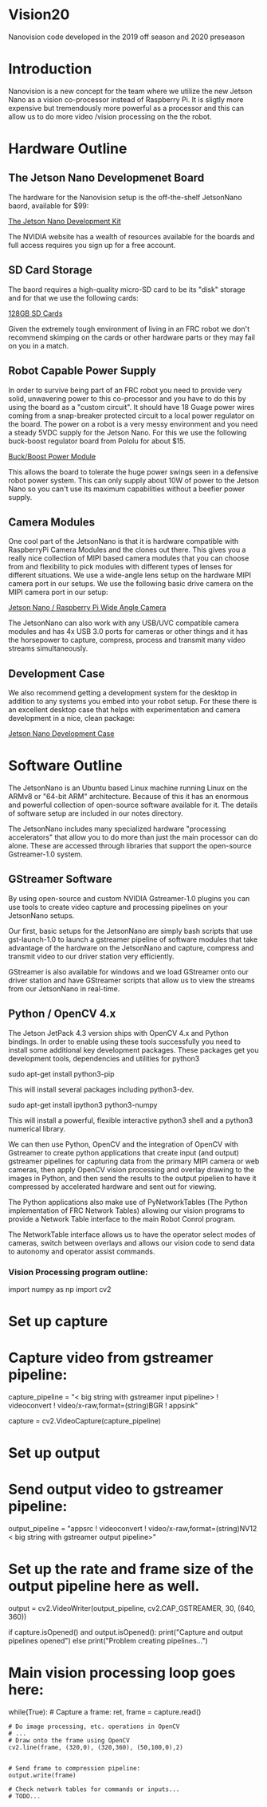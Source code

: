 # Vision20

Nanovision code developed in the 2019 off season and 2020 preseason

# Introduction

Nanovision is a new concept for the team where we utilize the new
Jetson Nano as a vision co-processor instead of Raspberry Pi. It is
sligtly more expensive but tremendously more powerful as a processor
and this can allow us to do more video /vision processing on the the
robot.

# Hardware Outline

## The Jetson Nano Developmenet Board
The hardware for the Nanovision setup is the off-the-shelf JetsonNano
baord, available for $99:

[The Jetson Nano Development Kit](https://developer.nvidia.com/embedded/jetson-nano-developer-kit)

The NVIDIA website has a wealth of resources available for the boards
and full access requires you sign up for a free account.

## SD Card Storage
The baord requires a high-quality micro-SD card to be its "disk"
storage and for that we use the following cards:

[128GB SD Cards](https://www.amazon.com/gp/product/B06XWZWYVP/ref=ppx_yo_dt_b_asin_title_o06_s01?ie=UTF8&psc=1)

Given the extremely tough environment of living in an FRC robot we
don't recommend skimping on the cards or other hardware parts or they
may fail on you in a match.

## Robot Capable Power Supply
In order to survive being part of an FRC robot you need to provide
very solid, unwavering power to this co-processor and you have to do
this by using the board as a "custom circuit". It should have 18 Guage
power wires coming from a snap-breaker protected circuit to a local
power regulator on the board. The power on a robot is a very messy
environment and you need a steady 5VDC supply for the Jetson Nano.
For this we use the following buck-boost regulator board from Pololu
for about $15.	

[Buck/Boost Power Module](https://www.pololu.com/product/2574)

This allows the board to tolerate the huge power swings seen in a
defensive robot power system. This can only supply about 10W of 
power to the Jetson Nano so you can't use its maximum capabilities
without a beefier power supply.

## Camera Modules
One cool part of the JetsonNano is that it is hardware compatible with
RaspberryPi Camera Modules and the clones out there. This gives you a
really nice collection of MIPI based camera modules that you can
choose from and flexibility to pick modules with different types of
lenses for different situations. We use a wide-angle lens setup on the
hardware MIPI camera port in our setups. We use the following basic
drive camera on the MIPI camera port in our setup:

[Jetson Nano / Raspberry Pi Wide Angle Camera](https://www.amazon.com/IMX219-160-Camera-Resolution-Degree-Angle-View-IMX219/dp/B07SQ92SC7/ref=sr_1_3?keywords=Jetson+Nano+Camera&qid=1569800148&s=electronics&sr=1-3)

The JetsonNano can also work with any USB/UVC compatible camera
modules and has 4x USB 3.0 ports for cameras or other things and it
has the horsepower to capture, compress, process and transmit many
video streams simultaneously.


## Development Case
We also recommend getting a development system for the desktop in
addition to any systems you embed into your robot setup. For these
there is an excellent desktop case that helps with experimentation and
camera development in a nice, clean package:

[Jetson Nano Development Case](https://www.amazon.com/gp/product/B07VWXP88M/ref=ppx_yo_dt_b_asin_title_o06_s00?ie=UTF8&psc=1)


# Software Outline

The JetsonNano is an Ubuntu based Linux machine running Linux on the
ARMv8 or "64-bit ARM" architecture. Because of this it has an enormous
and powerful collection of open-source software available for it. The
details of software setup are included in our notes directory.

The JetsonNano includes many specialized hardware "processing
accelerators" that allow you to do more than just the main processor
can do alone. These are accessed through libraries that support the
open-source Gstreamer-1.0 system.

## GStreamer Software
By using open-source and custom NVIDIA Gstreamer-1.0 plugins you can
use tools to create video capture and processing pipelines on your
JetsonNano setups.

Our first, basic setups for the JetsonNano are simply bash scripts
that use gst-launch-1.0 to launch a gstreamer pipeline of software
modules that take advantage of the hardware on the JetsonNano and
capture, compress and transmit video to our driver station very
efficiently. 

GStreamer is also available for windows and we load GStreamer onto our
driver station and have GStreamer scripts that allow us to view the
streams from our JetsonNano in real-time.


## Python / OpenCV 4.x

The Jetson JetPack 4.3 version ships with OpenCV 4.x and Python
bindings. In order to enable using these tools successfully you need
to install some additional key development packages. These packages
get you development tools, dependencies and utilities for python3

sudo apt-get install python3-pip

This will install several packages including python3-dev.

sudo apt-get install ipython3 python3-numpy

This will install a powerful, flexible interactive python3 shell and
a python3 numerical library.

We can then use Python, OpenCV and the integration of OpenCV with
Gstreamer to create python applications that create input (and output)
gstreamer pipelines for capturing data from the primary MIPI camera or
web cameras, then apply OpenCV vision processing and overlay drawing
to the images in Python, and then send the results to the output
pipelien to have it compressed by accelerated hardware and sent out
for viewing.

The Python applications also make use of PyNetworkTables (The Python
implementation of FRC Network Tables) allowing our vision programs to
provide a Network Table interface to the main Robot Conrol program.

The NetworkTable interface allows us to have the operator select modes
of cameras, switch between overlays and allows our vision code to send
data to autonomy and operator assist commands.

### Vision Processing program outline:

import numpy as np
import cv2

# Set up capture
# Capture video from gstreamer pipeline:
capture_pipeline = "< big string with gstreamer input pipeline> ! videoconvert ! video/x-raw,format=(string)BGR ! appsink"

capture = cv2.VideoCapture(capture_pipeline)

# Set up output
# Send output video to gstreamer pipeline:
output_pipeline = "appsrc ! videoconvert ! video/x-raw,format=(string)NV12 < big string with gstreamer output pipeline>"

# Set up the rate and frame size of the output pipeline here as well.
output = cv2.VideoWriter(output_pipeline, cv2.CAP_GSTREAMER, 30, (640, 360))


if capture.isOpened() and output.isOpened():
   print("Capture and output pipelines opened")
else
   print("Problem creating pipelines...")


# Main vision processing loop goes here:

while(True):
	# Capture a frame:
	ret, frame = capture.read()

	# Do image processing, etc. operations in OpenCV
	# ...
	# Draw onto the frame using OpenCV
	cv2.line(frame, (320,0), (320,360), (50,100,0),2)


	# Send frame to compression pipeline:
	output.write(frame)

	# Check network tables for commands or inputs...
	# TODO...
	




